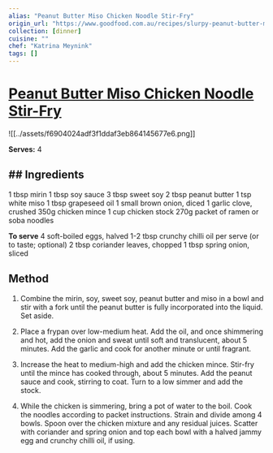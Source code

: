 ```yaml
---
alias: "Peanut Butter Miso Chicken Noodle Stir-Fry"
origin_url: "https://www.goodfood.com.au/recipes/slurpy-peanut-butter-miso-chicken-noodle-stirfry-20220621-h24l12"
collection: [dinner]
cuisine: ""
chef: "Katrina Meynink"
tags: []
---
```

# [Peanut Butter Miso Chicken Noodle Stir-Fry](https://www.goodfood.com.au/recipes/slurpy-peanut-butter-miso-chicken-noodle-stirfry-20220621-h24l12)

![[../assets/f6904024adf3f1ddaf3eb864145677e6.png]]

**Serves:** 4

## ## Ingredients

1 tbsp mirin
1 tbsp soy sauce
3 tbsp sweet soy
2 tbsp peanut butter
1 tsp white miso
1 tbsp grapeseed oil
1 small brown onion, diced
1 garlic clove, crushed
350g chicken mince
1 cup chicken stock
270g packet of ramen or soba noodles

**To serve**
4 soft-boiled eggs, halved
1-2 tbsp crunchy chilli oil per serve (or to taste; optional)
2 tbsp coriander leaves, chopped
1 tbsp spring onion, sliced
![]()
## Method

1. Combine the mirin, soy, sweet soy, peanut butter and miso in a bowl and stir with a fork until the peanut butter is fully incorporated into the liquid. Set aside.

2. Place a frypan over low-medium heat. Add the oil, and once shimmering and hot, add the onion and sweat until soft and translucent, about 5 minutes. Add the garlic and cook for another minute or until fragrant.

3. Increase the heat to medium-high and add the chicken mince. Stir-fry until the mince has cooked through, about 5 minutes. Add the peanut sauce and cook, stirring to coat. Turn to a low simmer and add the stock.

4. While the chicken is simmering, bring a pot of water to the boil. Cook the noodles according to packet instructions. Strain and divide among 4 bowls. Spoon over the chicken mixture and any residual juices. Scatter with coriander and spring onion and top each bowl with a halved jammy egg and crunchy chilli oil, if using.